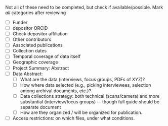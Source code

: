 Not all of these need to be completed, but check if available/possible. Mark _all_ categories after reviewing

  - [ ] Funder
  - [ ] depositor ORCID
  - [ ] Check depositor affiliation
  - [ ] Other contributors
  - [ ] Associated publications
  - [ ] Collection dates
  - [ ] Temporal coverage of data itself
  - [ ] Geographic coverage
  - [ ] Project Summary: Abstract
  - [ ] Data Abstract:
     - [ ] What are the data (interviews, focus groups, PDFs of XYZ)?
     - [ ] How where data selected (e.g., picking interviewees, selection among archival documents, etc.)?
     - [ ] Data collections strategy: both technical (scans/camera) and more substantial (interview/focus groups) -- though full guide should be separate document
     - [ ] How are they organized / will be organized for publication.
  - [ ] Access restrictions: on which files, under what conditions.
